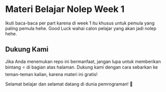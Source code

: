 # Materi Belajar Nolep Week 1

Ikuti baca-baca per part karena di week 1 itu khusus untuk pemula yang paling pemula hehe.
Good Luck wahai calon pelajar yang akan jadi nolep hehe.

## Dukung Kami

Jika Anda menemukan repo ini bermanfaat, jangan lupa untuk memberikan bintang ⭐ di bagian atas halaman. Dukung kami dengan cara sebarkan ke teman-teman kalian, karena materi ini gratis!

Selamat belajar dan selamat datang di dunia pemrograman! 🚀